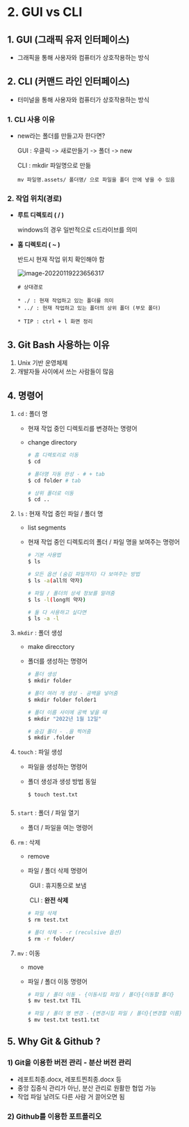 # 2. GUI vs CLI  

## 1. GUI (그래픽 유저 인터페이스)

- 그래픽을 통해 사용자와 컴퓨터가 상호작용하는 방식



## 2. CLI (커맨드 라인 인터페이스)

* 터미널을 통해 사용자와 컴퓨터가 상호작용하는 방식

### 1. CLI 사용 이유  

- new라는 폴더를 만들고자 한다면?

  GUI : 우클릭 -> 새로만들기 -> 폴더 -> new

  CLI : mkdir 파일명으로 만듦

  ​	`mv 파일명.assets/ 폴더명/ 으로 파일을 폴더 안에 넣을 수 있음`

  

### 2. 작업 위치(경로)

* **루트 디렉토리 ( / )**

  windows의 경우 일반적으로 c드라이브를 의미

* **홈 디렉토리 ( ~ )**

  반드시 현재 작업 위치 확인해야 함

  ![image-20220119223656317](Pictures/0112_GUI_vs_CLI.assets/image-20220119223656317.png)

  

  ```
  # 상대경로
  
  * ./ : 현재 작업하고 있는 폴더를 의미
  * ../ : 현재 작업하고 있는 폴더의 상위 폴더 (부모 폴더)
  
  * TIP : ctrl + l 화면 정리
  ```

  

## 3. Git Bash 사용하는 이유

1. Unix 기반 운영체제
2. 개발자들 사이에서 쓰는 사람들이 많음



## 4. 명령어

1. `cd` : 폴더 명

   - 현재 작업 중인 디렉토리를 변경하는 명령어

   - change directory

     ```bash
     # 홈 디렉토리로 이동
     $ cd
     
     # 폴더명 자동 완성 - # + tab
     $ cd folder # tab
     
     # 상위 폴더로 이동
     $ cd ..
     ```



2. `ls` : 현재 작업 중인 파일 / 폴더 명

   - list segments

   - 현재 작업 중인 디렉토리의 폴더 / 파일 명을 보여주는 명령어

     ```bash
     # 기본 사용법
     $ ls
     
     # 모든 옵션 (숨김 파일까지) 다 보여주는 방법
     $ ls -a(all의 약자)
     
     # 파일 / 폴더의 상세 정보를 알려줌
     $ ls -l(long의 약자)
     
     # 둘 다 사용하고 싶다면
     $ ls -a -l
     ```



3. `mkdir` : 폴더 생성

   - make direcctory

   - 폴더를 생성하는 명령어

     ```bash
     # 폴더 생성
     $ mkdir folder
     
     # 폴더 여러 개 생성 - 공백을 넣어줌
     $ mkdir folder folder1
     
     # 폴더 이름 사이에 공백 넣을 때
     $ mkdir "2022년 1월 12일"
     
     # 숨김 폴더 - .을 찍어줌
     $ mkdir .folder
     ```



4. `touch` : 파일 생성

   * 파일을 생성하는 명령어

   * 폴더 생성과 생성 방법 동일

     ```bash
     $ touch test.txt
     ```

### 

5. `start` : 폴더 / 파일 열기
   * 폴더 / 파일을 여는 명령어



6. `rm` : 삭제

   * remove

   * 파일 / 폴더 삭제 명령어

     ​	GUI : 휴지통으로 보냄

     ​	CLI : **완전 삭제**

     ```bash
     # 파일 삭제
     $ rm test.txt
     
     # 폴더 삭제 - -r (reculsive 옵션)
     $ rm -r folder/
     ```



7. `mv` : 이동

   * move

   * 파일 / 폴더 이동 명령어

     ```bash
     # 파일 / 폴더 이동 - {이동시킬 파일 / 폴더}{이동할 폴더}
     $ mv test.txt TIL
     
     # 파일 / 폴더 명 변경 - {변경시킬 파일 / 폴더}{변경할 이름}
     $ mv test.txt test1.txt
     ```



## 5. Why Git & Github ?

### 1) Git을 이용한 버전 관리 - 분산 버전 관리

* 레포트최종.docx, 레포트찐최종.docx 등
* 중앙 집중식 관리가 아닌, 분산 관리로 원활한 협업 가능
* 작업 파일 날려도 다른 사람 거 끌어오면 됨 

### 2) Github를 이용한 포트폴리오